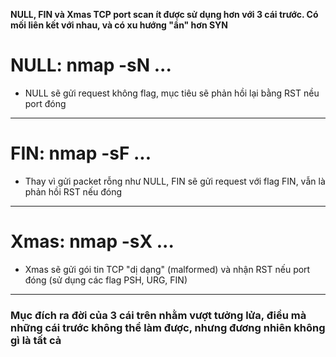 **NULL, FIN và Xmas TCP port scan ít được sử dụng hơn với 3 cái trước. Có mối liên kết với nhau, và có xu hướng "ẩn" hơn SYN**
# NULL: nmap -sN ...
* NULL sẽ gửi request không flag, mục tiêu sẽ phản hồi lại bằng RST nều port đóng

----------------------

# FIN: nmap -sF ...
* Thay vì gửi packet rỗng như NULL, FIN sẽ gửi request với flag FIN, vẫn là phản hồi RST nếu đóng

----------------------

# Xmas: nmap -sX ...
* Xmas sẽ gửi gói tin TCP "dị dạng" (malformed) và nhận RST nếu port đóng (sử dụng các flag PSH, URG, FIN)

----------------------

### Mục đích ra đời của 3 cái trên nhằm vượt tưởng lửa, điều mà những cái trước không thể làm được, nhưng đương nhiên không gì là tất cả
